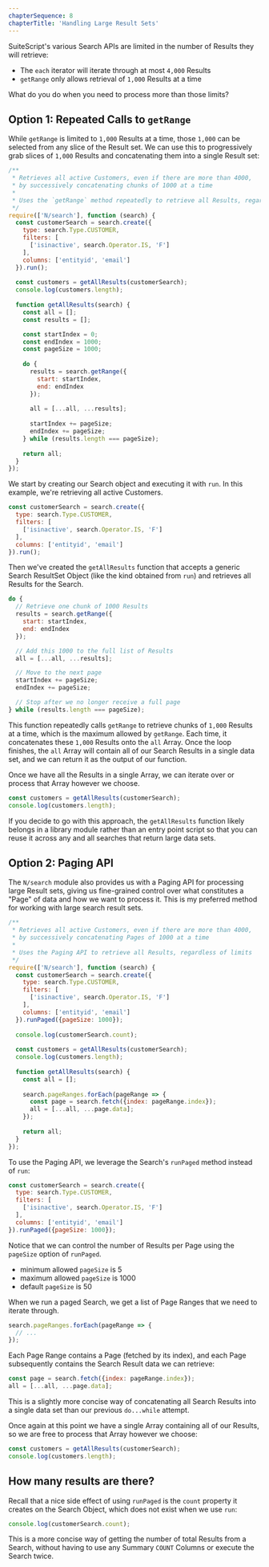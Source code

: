 ```yaml
---
chapterSequence: 8
chapterTitle: 'Handling Large Result Sets'
---
```


SuiteScript's various Search APIs are limited in the number of Results they will retrieve:

* The `each` iterator will iterate through at most `4,000` Results
* `getRange` only allows retrieval of `1,000` Results at a time

What do you do when you need to process more than those limits?

## Option 1: Repeated Calls to `getRange`

While `getRange` is limited to `1,000` Results at a time, those `1,000` can be selected from any slice of the Result 
set. We can use this to progressively grab slices of `1,000` Results and concatenating them into a single Result set:

```javascript
/**
 * Retrieves all active Customers, even if there are more than 4000,
 * by successively concatenating chunks of 1000 at a time
 * 
 * Uses the `getRange` method repeatedly to retrieve all Results, regardless of limits
 */
require(['N/search'], function (search) {
  const customerSearch = search.create({
    type: search.Type.CUSTOMER,
    filters: [
      ['isinactive', search.Operator.IS, 'F']
    ],
    columns: ['entityid', 'email']
  }).run();
  
  const customers = getAllResults(customerSearch);
  console.log(customers.length);
  
  function getAllResults(search) {
    const all = [];
    const results = [];

    const startIndex = 0;
    const endIndex = 1000;
    const pageSize = 1000;
    
    do {
      results = search.getRange({
        start: startIndex,
        end: endIndex
      });
      
      all = [...all, ...results];
      
      startIndex += pageSize;
      endIndex += pageSize;
    } while (results.length === pageSize);
    
    return all;
  }
});
```

We start by creating our Search object and executing it with `run`. In this example, we're retrieving all active 
Customers.

```javascript
const customerSearch = search.create({
  type: search.Type.CUSTOMER,
  filters: [
    ['isinactive', search.Operator.IS, 'F']
  ],
  columns: ['entityid', 'email']
}).run();
```

Then we've created the `getAllResults` function that accepts a generic Search ResultSet Object (like the kind 
obtained from `run`) and retrieves all Results for the Search.

```javascript
do {
  // Retrieve one chunk of 1000 Results
  results = search.getRange({
    start: startIndex,
    end: endIndex
  });

  // Add this 1000 to the full list of Results
  all = [...all, ...results];

  // Move to the next page
  startIndex += pageSize;
  endIndex += pageSize;

  // Stop after we no longer receive a full page
} while (results.length === pageSize);
```

This function repeatedly calls `getRange` to retrieve chunks of `1,000` Results at a time, which is the maximum allowed 
by `getRange`. Each time, it concatenates these `1,000` Results onto the `all` Array. Once the loop finishes, the `all` 
Array will contain all of our Search Results in a single data set, and we can return it as the output of our function.

Once we have all the Results in a single Array, we can iterate over or process that Array however we choose.

```javascript
const customers = getAllResults(customerSearch);
console.log(customers.length);
```

If you decide to go with this approach, the `getAllResults` function likely belongs in a library module rather than 
an entry point script so that you can reuse it across any and all searches that return large data sets. 

## Option 2: Paging API

The `N/search` module also provides us with a Paging API for processing large Result sets, giving us
fine-grained control over what constitutes a "Page" of data and how we want to process it. This is my preferred 
method for working with large search result sets.

```javascript
/**
 * Retrieves all active Customers, even if there are more than 4000,
 * by successively concatenating Pages of 1000 at a time
 *
 * Uses the Paging API to retrieve all Results, regardless of limits
 */
require(['N/search'], function (search) {
  const customerSearch = search.create({
    type: search.Type.CUSTOMER,
    filters: [
      ['isinactive', search.Operator.IS, 'F']
    ],
    columns: ['entityid', 'email']
  }).runPaged({pageSize: 1000});
  
  console.log(customerSearch.count);
  
  const customers = getAllResults(customerSearch);
  console.log(customers.length);
  
  function getAllResults(search) {
    const all = [];
    
    search.pageRanges.forEach(pageRange => {
      const page = search.fetch({index: pageRange.index});
      all = [...all, ...page.data];
    });
    
    return all;
  }
});
```

To use the Paging API, we leverage the Search's `runPaged` method instead of `run`:

```javascript
const customerSearch = search.create({
  type: search.Type.CUSTOMER,
  filters: [
    ['isinactive', search.Operator.IS, 'F']
  ],
  columns: ['entityid', 'email']
}).runPaged({pageSize: 1000});
```

Notice that we can control the number of Results per Page using the `pageSize` option of `runPaged`.

* minimum allowed `pageSize` is 5
* maximum allowed `pageSize` is 1000
* default `pageSize` is 50

When we run a paged Search, we get a list of Page Ranges that we need to iterate through.

```javascript
search.pageRanges.forEach(pageRange => {
  // ...
});
```

Each Page Range contains a Page (fetched by its index), and each Page subsequently contains the Search Result data 
we can retrieve:

```javascript
const page = search.fetch({index: pageRange.index});
all = [...all, ...page.data];
```

This is a slightly more concise way of concatenating all Search Results into a single data set than our previous
`do...while` attempt.

Once again at this point we have a single Array containing all of our Results, so we are free to process that Array 
however we choose:

```javascript
const customers = getAllResults(customerSearch);
console.log(customers.length);
```

## How many results are there?

Recall that a nice side effect of using `runPaged` is the `count` property it creates on the Search Object, which 
does not exist when we use `run`:

```javascript
console.log(customerSearch.count);
```

This is a more concise way of getting the number of total Results from a Search, without having to use any Summary 
`COUNT` Columns or execute the Search twice.
